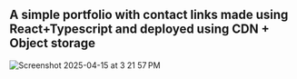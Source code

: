 ## A simple portfolio with contact links made using React+Typescript and deployed using CDN + Object storage
![Screenshot 2025-04-15 at 3 21 57 PM](https://github.com/user-attachments/assets/3376604a-4f30-450e-b703-297201d4b8b1)
